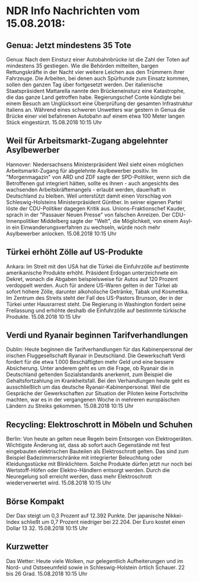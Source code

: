 # NDR Info Nachrichten vom 15.08.2018:


## Genua: Jetzt mindestens 35 Tote
Genua: Nach dem Einsturz einer Autobahnbrücke ist die Zahl der Toten auf mindestens 35 gestiegen. Wie die Behörden mitteilten, bargen Rettungskräfte in der Nacht vier weitere Leichen aus den Trümmern ihrer Fahrzeuge. Die Arbeiten, bei denen auch Spürhunde zum Einsatz kommen, sollen den ganzen Tag über fortgesetzt werden. Der italienische Staatspräsident Mattarella nannte den Brückeneinsturz eine Katastrophe, die das ganze Land getroffen habe. Regierungschef Conte kündigte bei einem Besuch am Unglücksort eine Überprüfung der gesamten Infrastruktur Italiens an. Während eines schweren Unwetters war gestern in Genua die Brücke einer viel befahrenen Autobahn auf einem etwa 100 Meter langen Stück eingestürzt. 15.08.2018 10:15 Uhr 

## Weil für Arbeitsmarkt-Zugang abgelehnter Asylbewerber
Hannover: Niedersachsens Ministerpräsident Weil sieht einen möglichen Arbeitsmarkt-Zugang für abgelehnte Asylbewerber positiv. Im "Morgenmagazin" von ARD und ZDF sagte der SPD-Politiker, wenn sich die Betroffenen gut integriert hätten, sollte es ihnen - auch angesichts des wachsenden Arbeitskräftemangels - erlaubt werden, dauerhaft in Deutschland zu bleiben. Weil unterstützt damit einen Vorschlag von Schleswig-Holsteins Ministerpräsident Günther. In seiner eigenen Partei löste der CDU-Politiker dagegen Kritik aus. Unions-Fraktionschef Kauder, sprach in der "Passauer Neuen Presse" von falschen Anreizen. Der CDU-Innenpolitiker Middelberg sagte der "Welt", die Möglichkeit, von einem Asyl- in ein Einwanderungsverfahren zu wechseln, würde noch mehr Asylbewerber anlocken. 15.08.2018 10:15 Uhr 

## Türkei erhöht Zölle auf US-Produkte
Ankara: Im Streit mit den USA hat die Türkei die Einfuhrzölle auf bestimmte amerikanische Produkte erhöht. Präsident Erdogan unterzeichnete ein Dekret, wonach die Abgaben beispielsweise für Autos auf 120 Prozent verdoppelt werden. Auch für andere US-Waren gelten in der Türkei ab sofort höhere Zölle, darunter alkoholische Getränke, Tabak und Kosmetika. Im Zentrum des Streits steht der Fall des US-Pastors Brunson, der in der Türkei unter Hausrarrest steht. Die Regierung in Washington fordert seine Freilassung und erhöhte deshalb die Einfuhrzölle auf bestimmte türkische Produkte. 15.08.2018 10:15 Uhr 

## Verdi und Ryanair beginnen Tarifverhandlungen
Dublin: Heute beginnen die Tarifverhandlungen für das Kabinenpersonal der irischen Fluggesellschaft Ryanair in Deutschland. Die Gewerkschaft Verdi fordert für die etwa 1.000 Beschäftigten mehr Geld und eine bessere Absicherung. Unter anderem geht es um die Frage, ob Ryanair die in Deutschland geltenden Sozialstandards anerkennt, zum Beispiel die Gehaltsfortzahlung im Krankheitsfall. Bei den Verhandlungen heute geht es ausschließlich um das deutsche Ryanair-Kabinenpersonal. Weil die Gespräche der Gewerkschaften zur Situation der Piloten keine Fortschritte machten, war es in der vergangenen Woche in mehreren europäischen Ländern zu Streiks gekommen. 15.08.2018 10:15 Uhr 

## Recycling: Elektroschrott in Möbeln und Schuhen
Berlin: Von heute an gelten neue Regeln beim Entsorgen von Elektrogeräten. Wichtigste Änderung ist, dass ab sofort auch Gegenstände mit fest eingebauten elektrischen Bauteilen als Elektroschrott gelten. Das sind zum Beispiel Badezimmerschränke mit integrierter Beleuchtung oder Kleidungsstücke mit Blinklichtern. Solche Produkte dürfen jetzt nur noch bei Wertstoff-Höfen oder Elektro-Händlern entsorgt werden. Durch die Neuregelung soll erreicht werden, dass mehr Elektroschrott wiederverwertet wird. 15.08.2018 10:15 Uhr 

## Börse Kompakt
Der Dax steigt um 0,3 Prozent auf 12.392 Punkte. Der japanische Nikkei-Index schließt um 0,7 Prozent niedriger bei 22.204. Der Euro kostet einen Dollar 13 32. 15.08.2018 10:15 Uhr 

## Kurzwetter
Das Wetter: Heute viele Wolken, nur gelegentlich Aufheiterungen und im Nord- und Ostseeumfeld sowie in Schleswig-Holstein örtlich Schauer. 22 bis 26 Grad. 15.08.2018 10:15 Uhr 
